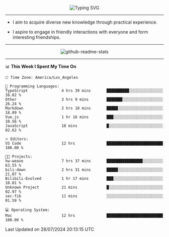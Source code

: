 <p align="center">
  <img src="https://readme-typing-svg.demolab.com?font=Fira+Code&weight=500&size=32&duration=2500&pause=1600&center=true&vCenter=true&random=false&width=1024&height=64&lines=Hi+there+%F0%9F%91%8B;I'm+delighted+you+could+make+it+here+%F0%9F%8E%89;I'm+Harry%2C+a+college+student+still+finding+my+way" alt="Typing SVG" />
</p>


---


- I aim to acquire diverse new knowledge through practical experience.

- I aspire to engage in friendly interactions with everyone and form interesting friendships.


---


<p align="center">
  <img src="https://github-readme-stats.vercel.app/api?username=Harry-Jing&show_icons=true" alt="github-readme-stats"/>
</p>


---

<!--START_SECTION:waka-->
📊 **This Week I Spent My Time On** 

```text
🕑︎ Time Zone: America/Los_Angeles

💬 Programming Languages: 
TypeScript               4 hrs 39 mins       ██████████░░░░░░░░░░░░░░░   38.82 % 
Other                    3 hrs 9 mins        ███████░░░░░░░░░░░░░░░░░░   26.24 % 
Markdown                 2 hrs 10 mins       █████░░░░░░░░░░░░░░░░░░░░   18.09 % 
Vue.js                   1 hr 16 mins        ███░░░░░░░░░░░░░░░░░░░░░░   10.56 % 
JavaScript               18 mins             █░░░░░░░░░░░░░░░░░░░░░░░░   02.62 % 

🔥 Editors: 
VS Code                  12 hrs              █████████████████████████   100.00 % 

🐱‍💻 Projects: 
hw-weave                 7 hrs 37 mins       ████████████████░░░░░░░░░   63.55 % 
bili-down                2 hrs 31 mins       █████░░░░░░░░░░░░░░░░░░░░   21.07 % 
Bilibili-Evolved         1 hr 17 mins        ███░░░░░░░░░░░░░░░░░░░░░░   10.81 % 
Unknown Project          21 mins             █░░░░░░░░░░░░░░░░░░░░░░░░   02.97 % 
sec-fib                  11 mins             ░░░░░░░░░░░░░░░░░░░░░░░░░   01.59 % 

💻 Operating System: 
Mac                      12 hrs              █████████████████████████   100.00 % 
```


 Last Updated on 28/07/2024 20:13:15 UTC
<!--END_SECTION:waka-->
